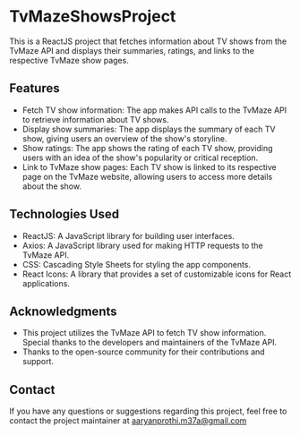 # TvMazeShowsProject

This is a ReactJS project that fetches information about TV shows from the TvMaze API and displays their summaries, ratings, and links to the respective TvMaze show pages.

## Features

- Fetch TV show information: The app makes API calls to the TvMaze API to retrieve information about TV shows.
- Display show summaries: The app displays the summary of each TV show, giving users an overview of the show's storyline.
- Show ratings: The app shows the rating of each TV show, providing users with an idea of the show's popularity or critical reception.
- Link to TvMaze show pages: Each TV show is linked to its respective page on the TvMaze website, allowing users to access more details about the show.

## Technologies Used

- ReactJS: A JavaScript library for building user interfaces.
- Axios: A JavaScript library used for making HTTP requests to the TvMaze API.
- CSS: Cascading Style Sheets for styling the app components.
- React Icons: A library that provides a set of customizable icons for React applications.


## Acknowledgments

- This project utilizes the TvMaze API to fetch TV show information. Special thanks to the developers and maintainers of the TvMaze API.
- Thanks to the open-source community for their contributions and support.

## Contact

If you have any questions or suggestions regarding this project, feel free to contact the project maintainer at aaryanprothi.m37a@gmail.com
